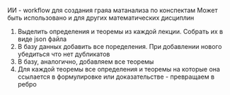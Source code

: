 ИИ - workflow для создания граяа матанализа по конспектам
Может быть использовано и для других математических дисциплин

1) Выделить определения и теоремы из каждой лекции. Собрать их в виде json файла
2) В базу данных добавить все поределения. При добавлении нового убедиться что нет дубликатов
3) В базу, аналогично, добавляем все теоремы
4) Для каждой теоремы все определения и теоремы на которые она ссылается в формулировке или доказательстве - превращаем в ребро
